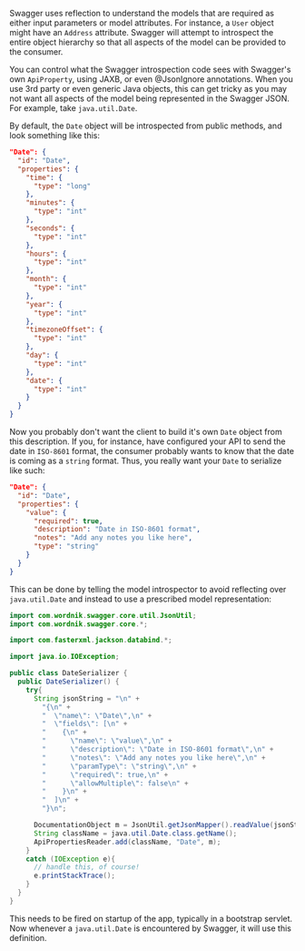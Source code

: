 Swagger uses reflection to understand the models that are required as either input parameters or model attributes.  For instance, a `User` object might have an `Address` attribute.  Swagger will attempt to introspect the entire object hierarchy so that all aspects of the model can be provided to the consumer.

You can control what the Swagger introspection code sees with Swagger's own `ApiProperty`, using JAXB, or even @JsonIgnore annotations.  When you use 3rd party or even generic Java objects, this can get tricky as you may not want all aspects of the model being represented in the Swagger JSON.  For example, take `java.util.Date`.

By default, the `Date` object will be introspected from public methods, and look something like this:

```json
"Date": {
  "id": "Date",
  "properties": {
    "time": {
      "type": "long"
    },
    "minutes": {
      "type": "int"
    },
    "seconds": {
      "type": "int"
    },
    "hours": {
      "type": "int"
    },
    "month": {
      "type": "int"
    },
    "year": {
      "type": "int"
    },
    "timezoneOffset": {
      "type": "int"
    },
    "day": {
      "type": "int"
    },
    "date": {
      "type": "int"
    }
  }
}
```

Now you probably don't want the client to build it's own `Date` object from this description.  If you, for instance, have configured your API to send the date in `ISO-8601` format, the consumer probably wants to know that the date is coming as a `string` format.  Thus, you really want your `Date` to serialize like such:

```json
"Date": {
  "id": "Date",
  "properties": {
    "value": {
      "required": true,
      "description": "Date in ISO-8601 format",
      "notes": "Add any notes you like here",
      "type": "string"
    }
  }
}
```

This can be done by telling the model introspector to avoid reflecting over `java.util.Date` and instead to use a prescribed model representation:

```java
import com.wordnik.swagger.core.util.JsonUtil;
import com.wordnik.swagger.core.*;

import com.fasterxml.jackson.databind.*;

import java.io.IOException;

public class DateSerializer {
  public DateSerializer() {
    try{
      String jsonString = "\n" +
        "{\n" +
        "  \"name\": \"Date\",\n" +
        "  \"fields\": [\n" +
        "    {\n" +
        "      \"name\": \"value\",\n" +
        "      \"description\": \"Date in ISO-8601 format\",\n" +
        "      \"notes\": \"Add any notes you like here\",\n" +
        "      \"paramType\": \"string\",\n" +
        "      \"required\": true,\n" +
        "      \"allowMultiple\": false\n" +
        "    }\n" +
        "  ]\n" +
        "}\n";

      DocumentationObject m = JsonUtil.getJsonMapper().readValue(jsonString, DocumentationObject.class);
      String className = java.util.Date.class.getName();
      ApiPropertiesReader.add(className, "Date", m);
    }
    catch (IOException e){
      // handle this, of course!
      e.printStackTrace();
    }
  }
}
```

This needs to be fired on startup of the app, typically in a bootstrap servlet.  Now whenever a `java.util.Date` is encountered by Swagger, it will use this definition.